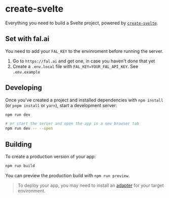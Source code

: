 # create-svelte

Everything you need to build a Svelte project, powered by [`create-svelte`](https://github.com/sveltejs/kit/tree/main/packages/create-svelte).

## Set with fal.ai

You need to add your `FAL_KEY` to the envinroment before running the server.

1. Go to `https://fal.ai` and get one, in case you haven't done that yet
1. Create a `.env.local` file with `FAL_KEY=YOUR_FAL_API_KEY`. See `.env.example`

## Developing

Once you've created a project and installed dependencies with `npm install` (or `pnpm install` or `yarn`), start a development server:

```bash
npm run dev

# or start the server and open the app in a new browser tab
npm run dev -- --open
```

## Building

To create a production version of your app:

```bash
npm run build
```

You can preview the production build with `npm run preview`.

> To deploy your app, you may need to install an [adapter](https://kit.svelte.dev/docs/adapters) for your target environment.
